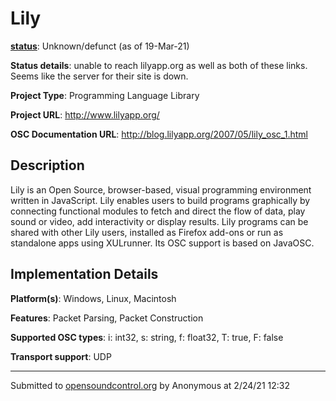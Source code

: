 # Lily

**[status](../implementation-status.html)**: Unknown/defunct (as of 19-Mar-21)

**Status details**: 
unable to reach lilyapp.org as well as both of these links. Seems like the server for their site is down. 

**Project Type**: Programming Language Library

**Project URL**: <http://www.lilyapp.org/>

**OSC Documentation URL**: <http://blog.lilyapp.org/2007/05/lily_osc_1.html>

## Description

Lily is an Open Source, browser-based, visual programming environment written in JavaScript. Lily enables users to build programs graphically by connecting functional modules to fetch and direct the flow of data, play sound or video, add interactivity or display results. Lily programs can be shared with other Lily users, installed as Firefox add-ons or run as standalone apps using XULrunner. Its OSC support is based on JavaOSC.

## Implementation Details

**Platform(s)**: Windows, Linux, Macintosh

**Features**: Packet Parsing, Packet Construction

**Supported OSC types**: i: int32, s: string, f: float32, T: true, F: false

**Transport support**: UDP

---
Submitted to [opensoundcontrol.org](https://opensoundcontrol.org) by Anonymous at 2/24/21 12:32
